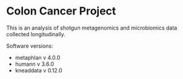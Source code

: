 # Colon Cancer Project 

This is an analysis of shotgun metagenomics and microbiomics data collected longitudinally. 

Software versions: 
- metaphlan v 4.0.0
- humann v 3.6.0
- kneaddata v 0.12.0

